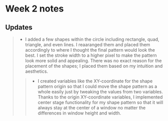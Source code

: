 # Week 2 notes

## Updates

> - I added a few shapes within the circle including rectangle, quad, triangle, and even lines. I reaaranged them and placed them accordingly to where I thought the final pattern would look the best. I set the stroke width to a higher pixel to make the pattern look more solid and appealing. There was no exact reason for the placement of the shapes; I placed them based on my intuition and aesthetics. 
>> - I created variables like the XY-coordinate for the shape pattern origin so that I could move the shape pattern as a whole easily just by tweaking the values from two variables. Thanks to the origin XY-coordinate variables, I implemented center stage functionality for my shape pattern so that it will always stay at the center of a window no matter the differences in window height and width. 
